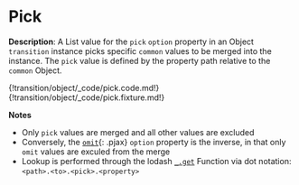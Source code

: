 # Pick

__Description__: A List value for the `pick` `option` property in an Object `transition` instance picks specific `common` values to be merged into the instance. The `pick` value is defined by the property path relative to the `common` Object.

{!transition/object/_code/pick.code.md!}
{!transition/object/_code/pick.fixture.md!}

__Notes__

+ Only `pick` values are merged and all other values are excluded
+ Conversely, the [`omit`](../transition/object.md#omit){: .pjax} `option` property is the inverse, in that only `omit` values are exculed from the merge
+ Lookup is performed through the lodash [`_.get`](https://lodash.com/docs/4.17.2#get) Function via dot notation: `<path>.<to>.<pick>.<property>`

<div class="cf"></div>
<div class="end-last"></div>

